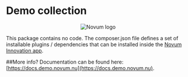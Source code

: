 # Demo collection
<p align="center"><img src="https://gitlab.com/NovumGit/innovation-app-core/-/raw/master/assets/novum.png"  alt="Novum logo"/></p>

This package contains no code. The composer.json file defines a set of installable plugins / dependencies that can be 
installed inside the [Novum Innovation app](https://docs.demo.novum.nu).

##More info?
Documentation can be found here: [https://docs.demo.novum.nu](https://docs.demo.novum.nu).


